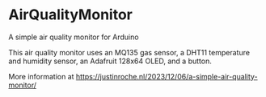 # AirQualityMonitor
A simple air quality monitor for Arduino

This air quality monitor uses an MQ135 gas sensor, a DHT11 temperature and humidity sensor, an Adafruit 128x64 OLED, and a button.

More information at https://justinroche.nl/2023/12/06/a-simple-air-quality-monitor/